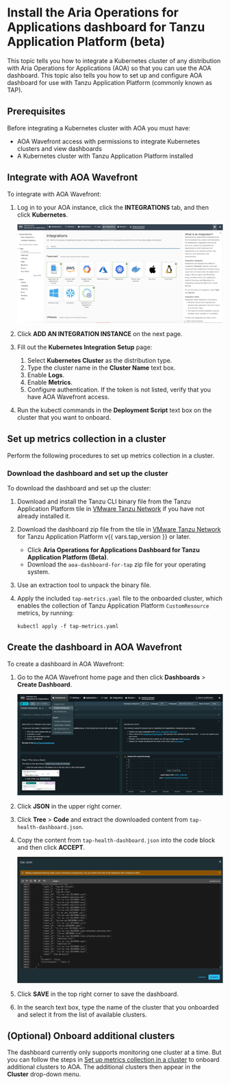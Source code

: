 # Install the Aria Operations for Applications dashboard for Tanzu Application Platform (beta)

This topic tells you how to integrate a Kubernetes cluster of any distribution with Aria Operations
for Applications (AOA) so that you can use the AOA dashboard. This topic also tells you how to set
up and configure AOA dashboard for use with Tanzu Application Platform (commonly known as TAP).

## <a id="prereqs"></a> Prerequisites

Before integrating a Kubernetes cluster with AOA you must have:

- AOA Wavefront access with permissions to integrate Kubernetes clusters and view dashboards
- A Kubernetes cluster with Tanzu Application Platform installed

## <a id="integrate"></a> Integrate with AOA Wavefront

To integrate with AOA Wavefront:

1. Log in to your AOA instance, click the **INTEGRATIONS** tab, and then click **Kubernetes**.

   ![Integrations tab in AOA Wavefront showing integrations such as Kubernetes and Linux Host.](images/aoa-available-integrations.png)

2. Click **ADD AN INTEGRATION INSTANCE** on the next page.

3. Fill out the **Kubernetes Integration Setup** page:

   1. Select **Kubernetes Cluster** as the distribution type.
   2. Type the cluster name in the **Cluster Name** text box.
   3. Enable **Logs**.
   4. Enable **Metrics**.
   5. Configure authentication. If the token is not listed, verify that you have AOA Wavefront access.

4. Run the kubectl commands in the **Deployment Script** text box on the cluster that you want to
   onboard.

## <a id="set-up-metrics"></a> Set up metrics collection in a cluster

Perform the following procedures to set up metrics collection in a cluster.

### <a id="dl-the-dashboard"></a> Download the dashboard and set up the cluster

To download the dashboard and set up the cluster:

1. Download and install the Tanzu CLI binary file from the Tanzu Application Platform tile in
   [VMware Tanzu Network](https://network.tanzu.vmware.com/products/tanzu-application-platform/)
   if you have not already installed it.

2. Download the dashboard zip file from the tile in
   [VMware Tanzu Network](https://network.tanzu.vmware.com/products/tanzu-application-platform/)
   for Tanzu Application Platform v{{ vars.tap_version }} or later.

   - Click **Aria Operations for Applications Dashboard for Tanzu Application Platform (Beta)**.
   - Download the `aoa-dashboard-for-tap` zip file for your operating system.

3. Use an extraction tool to unpack the binary file.

4. Apply the included `tap-metrics.yaml` file to the onboarded cluster, which enables the collection
   of Tanzu Application Platform `CustomResource` metrics, by running:

   ```console
   kubectl apply -f tap-metrics.yaml
   ```

## <a id="create-the-dashboard"></a> Create the dashboard in AOA Wavefront

To create a dashboard in AOA Wavefront:

1. Go to the AOA Wavefront home page and then click **Dashboards** > **Create Dashboard**.

   ![AOA Wavefront home page. The Dashboards drop-down menu is expanded.](images/aoa-creating-dashboard.png)

2. Click **JSON** in the upper right corner.

3. Click **Tree** > **Code** and extract the downloaded content from `tap-health-dashboard.json`.

4. Copy the content from `tap-health-dashboard.json` into the code block and then click **ACCEPT**.

   ![Edit JSON window. Cancel and Accept buttons are to the bottom right of the JSON code.](images/aoa-importing-json.png)

5. Click **SAVE** in the top right corner to save the dashboard.

6. In the search text box, type the name of the cluster that you onboarded and select it from the
   list of available clusters.

## <a id="onboard-extra-clusters"></a> (Optional) Onboard additional clusters

The dashboard currently only supports monitoring one cluster at a time. But you can follow the steps
in [Set up metrics collection in a cluster](#set-up-metrics) to onboard additional clusters to AOA.
The additional clusters then appear in the **Cluster** drop-down menu.
